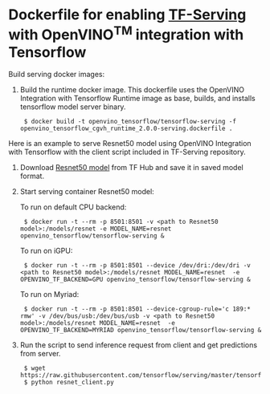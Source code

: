 # Dockerfile for enabling [TF-Serving](#https://github.com/tensorflow/serving) with OpenVINO<sup>TM</sup> integration with Tensorflow

Build serving docker images:

1. Build the runtime docker image. This dockerfile uses the OpenVINO Integration with Tensorflow Runtime image as base, builds, and installs tensorflow model server binary.

		$ docker build -t openvino_tensorflow/tensorflow-serving -f openvino_tensorflow_cgvh_runtime_2.0.0-serving.dockerfile .

Here is an example to serve Resnet50 model using OpenVINO Integration with Tensorflow with the client script included in TF-Serving repository.

1. Download [Resnet50 model](#https://tfhub.dev/google/imagenet/resnet_v2_50/classification/5) from TF Hub and save it in saved model format. 

2. Start serving container Resnet50 model:
	
	To run on default CPU backend:

		$ docker run -t --rm -p 8501:8501 -v <path to Resnet50 model>:/models/resnet -e MODEL_NAME=resnet openvino_tensorflow/tensorflow-serving &

	To run on iGPU:

		$ docker run -t --rm -p 8501:8501 --device /dev/dri:/dev/dri -v <path to Resnet50 model>:/models/resnet MODEL_NAME=resnet  -e OPENVINO_TF_BACKEND=GPU openvino_tensorflow/tensorflow-serving &

	To run on Myriad:

		$ docker run -t --rm -p 8501:8501 --device-cgroup-rule='c 189:* rmw' -v /dev/bus/usb:/dev/bus/usb -v <path to Resnet50 model>:/models/resnet MODEL_NAME=resnet  -e OPENVINO_TF_BACKEND=MYRIAD openvino_tensorflow/tensorflow-serving &

3. Run the script to send inference request from client and get predictions from server.

		$ wget https://raw.githubusercontent.com/tensorflow/serving/master/tensorflow_serving/example/resnet_client.py
		$ python resnet_client.py